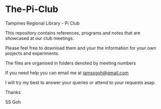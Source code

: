 # The-Pi-Club
Tampines Regional Library - Pi Club

This repository contains references, programs and notes that are showcased at our club meetings.

Please feel free to download them and your the information for your own projects and experiments.

The files are organised in folders denoted by meeting numbers

If you need help you can email me at iamssgoh@gmail.com

I will try my best to answer your queries or attend to your requests asap.

Thanks

SS Goh

